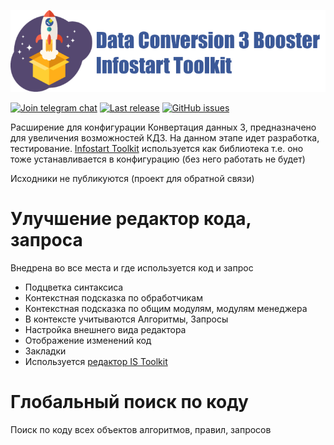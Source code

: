 ![Data Conversion 3 Booster](logo_capture_new.png)

[![Join telegram chat](https://img.shields.io/badge/chat-telegram-blue?style=flat&logo=telegram)](https://t.me/joinchat/iyi3Tlf_7jNiMmIy) 
[![Last release](https://img.shields.io/github/v/release/Evg-lylyk/DC3BoosterISToolkit?include_prereleases&label=last%20release&style=badge)](https://github.com/Evg-lylyk/DC3BoosterISToolkit/releases/latest)
[![GitHub issues](https://img.shields.io/github/issues-raw/Evg-lylyk/DC3BoosterISToolkit?style=badge)](https://github.com/Evg-lylyk/DC3BoosterISToolkit/issues)

Расширение для конфигурации Конвертация данных 3, предназначено для увеличения возможностей КД3.
На данном этапе идет разработка, тестирование. [Infostart Toolkit](https://infostart.ru/public/1254364/) используется как библиотека т.е. оно тоже устанавливается в конфигурацию (без него работать не будет)

Исходники не публикуются (проект для обратной связи)

# Улучшение редактор кода, запроса
Внедрена во все места и где используется код и запрос

* Подцветка синтаксиса
* Контекстная подсказка по обработчикам
* Контекстная подсказка по общим модулям, модулям менеджера
* В контексте учитываются Алгоритмы, Запросы
* Настройка внешнего вида редактора
* Отображение изменений код
* Закладки
* Используется [редактор IS Toolkit](https://infostart.ru/1c/articles/1446383/)

# Глобальный поиск по коду

Поиск по коду всех объектов алгоритмов, правил, запросов
